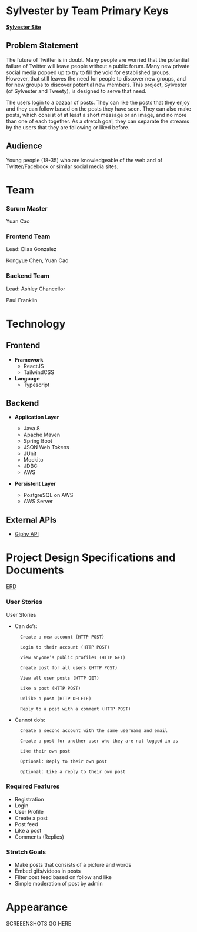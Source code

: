 
# Sylvester by Team Primary Keys
**[Sylvester Site](http://sylvester-welcome.s3-website-us-east-1.amazonaws.com/)**

## Problem Statement 

The future of Twitter is in doubt. Many people are worried that the potential failure of Twitter will leave people without a public forum. Many new private social media popped up to try to fill the void for established groups. However, that still leaves the need for people to discover new groups, and for new groups to discover potential new members. This project, Sylvester (of Sylvester and Tweety), is designed to serve that need. 

The users login to a bazaar of posts. They can like the posts that they enjoy and they can follow based on the posts they have seen. They can also make posts, which consist of at least a short message or an image, and no more than one of each together. As a stretch goal, they can separate the streams by the users that they are following or liked before. 

## Audience 
Young people (18-35) who are knowledgeable of the web and of Twitter/Facebook or similar social media sites.

# Team
### Scrum Master 

Yuan Cao 

### Frontend Team 
Lead: Elias Gonzalez

Kongyue Chen, Yuan Cao 

### Backend Team
Lead: Ashley Chancellor 

Paul Franklin 


# Technology
## Frontend 
- **Framework** 
    - ReactJS 
    - TailwindCSS 
- **Language** 
    - Typescript 

## Backend 
- **Application Layer** 
   - Java 8 
   - Apache Maven 
   - Spring Boot 
   - JSON Web Tokens  
   - JUnit 
   - Mockito 
   - JDBC  
   - AWS 

- **Persistent Layer** 
    - PostgreSQL on AWS 
    - AWS Server 

## External APIs
- [Giphy API](https://developers.giphy.com/docs/api/)

# Project Design Specifications and Documents
[ERD](img/Sylvester-ERD.jpg)

### User Stories
User Stories 
- Can do’s: 

		Create a new account (HTTP POST) 

		Login to their account (HTTP POST) 

		View anyone’s public profiles (HTTP GET) 

		Create post for all users (HTTP POST) 

		View all user posts (HTTP GET) 

		Like a post (HTTP POST) 

		Unlike a post (HTTP DELETE) 

		Reply to a post with a comment (HTTP POST) 

- Cannot do’s: 

		Create a second account with the same username and email 
        
        Create a post for another user who they are not logged in as 
        
        Like their own post  
        
        Optional: Reply to their own post 
        
        Optional: Like a reply to their own post 

### Required Features
- Registration 
- Login 
- User Profile 
- Create a post 
- Post feed 
- Like a post 
- Comments (Replies) 

### Stretch Goals
- Make posts that consists of a picture and words 
- Embed gifs/videos in posts 
- Filter post feed based on follow and like 
- Simple moderation of post by admin 


# Appearance

SCREEENSHOTS GO HERE



